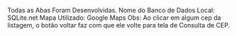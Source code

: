 Todas as Abas Foram Desenvolvidas.
Nome do Banco de Dados Local: SQLite.net
Mapa Utilizado: Google Maps
Obs: Ao clicar em algum cep da listagem, o botão voltar faz com que ele volte para tela de Consulta de CEP.
